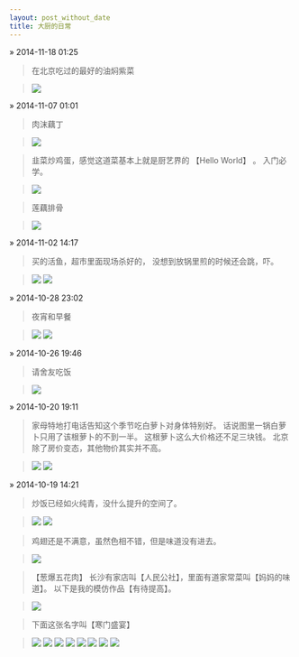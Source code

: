 ```yaml
---
layout: post_without_date
title: 大厨的日常
---
```


&raquo; 2014-11-18 01:25

> 在北京吃过的最好的油焖紫菜

> <a
href="/weedfs/2/49a4c1d13b/42F8B1BDF3CE72B99619D0780F951A65.png"
data-lightbox="image-1" >
<img class="thumbnail" 
src="/weedfs/2/49a4c1d13b/42F8B1BDF3CE72B99619D0780F951A65.png" /></a>

&raquo; 2014-11-07 01:01

> 肉沫藕丁

> <a
href="/weedfs/4/25a7bf1c8e/28E73C76D122A7B6CCCA03A35025D8C1.png"
data-lightbox="image-1" >
<img class="thumbnail" 
src="/weedfs/4/25a7bf1c8e/28E73C76D122A7B6CCCA03A35025D8C1.png" /></a>

> 韭菜炒鸡蛋，感觉这道菜基本上就是厨艺界的 【Hello World】 。
> 入门必学。

> <a
href="/weedfs/4/260433a4c2/6CF697B2E869546A424137232E1D4946.png"
data-lightbox="image-1" >
<img class="thumbnail" 
src="/weedfs/4/260433a4c2/6CF697B2E869546A424137232E1D4946.png" /></a>

> 莲藕排骨

> <a
href="/weedfs/3/277a70f7b3/D6F98D3E53F5C6FB2E082F910584412B.png"
data-lightbox="image-1" >
<img class="thumbnail" 
src="/weedfs/3/277a70f7b3/D6F98D3E53F5C6FB2E082F910584412B.png" /></a>

&raquo; 2014-11-02 14:17

> 买的活鱼，超市里面现场杀好的，
> 没想到放锅里煎的时候还会跳，吓。

> <a
href="/weedfs/1/22ed7bea40/968975B1D7CA574ABFAFE56076C99516.jpeg"
data-lightbox="image-1" >
<img class="thumbnail" 
src="/weedfs/1/22ed7bea40/968975B1D7CA574ABFAFE56076C99516.jpeg" /></a>
> <a
href="/weedfs/2/238df55e45/4C6A128F107202EDFA4BC50A8651D18A.png"
data-lightbox="image-1" >
<img class="thumbnail" 
src="/weedfs/2/238df55e45/4C6A128F107202EDFA4BC50A8651D18A.png" /></a>

&raquo; 2014-10-28 23:02

> 夜宵和早餐

> <a
href="/weedfs/1/1e6bd45776/11.1.3.pic.jpg"
data-lightbox="image-1" >
<img class="thumbnail" 
src="/weedfs/1/1e6bd45776/11.1.3.pic.jpg" /></a>
> <a
href="/weedfs/4/2097ef4bf8/zaocan.pic.jpg"
data-lightbox="image-1" >
<img class="thumbnail" 
src="/weedfs/4/2097ef4bf8/zaocan.pic.jpg"/></a>

&raquo; 2014-10-26 19:46

> 请舍友吃饭

> <a
href="/weedfs/4/1da742f138/11.1.1.pic.jpg"
data-lightbox="image-1" >
<img class="thumbnail" 
src="/weedfs/4/1da742f138/11.1.1.pic.jpg"/></a>

&raquo; 2014-10-20 19:11

> 家母特地打电话告知这个季节吃白萝卜对身体特别好。
> 话说图里一锅白萝卜只用了该根萝卜的不到一半。
> 这根萝卜这么大价格还不足三块钱。
> 北京除了房价变态，其他物价其实并不高。

> <a
href="/weedfs/1/1725fdf81b/6.pic.jpg"
data-lightbox="image-1" >
<img class="thumbnail" 
src="/weedfs/1/1725fdf81b/6.pic.jpg"/></a>
> <a
href="/weedfs/5/1815e21794/luobo.pic_hd.jpg"
data-lightbox="image-1" >
<img class="thumbnail" 
src="/weedfs/5/1815e21794/luobo.pic_hd.jpg"/></a>

&raquo; 2014-10-19 14:21

> 炒饭已经如火纯青，没什么提升的空间了。

> <a
href="/weedfs/2/12bdb36a57/1.pic.jpg"
data-lightbox="image-1" >
<img class="thumbnail" 
src="/weedfs/2/12bdb36a57/1.pic.jpg"/></a>
> <a
href="/weedfs/1/13211027be/2.pic.jpg"
data-lightbox="image-1" >
<img class="thumbnail" 
src="/weedfs/1/13211027be/2.pic.jpg"/></a>

> 鸡翅还是不满意，虽然色相不错，但是味道没有进去。

> <a
href="/weedfs/5/168f901333/5.pic.jpg"
data-lightbox="image-1" >
<img class="thumbnail" 
src="/weedfs/5/168f901333/5.pic.jpg"/></a>

> 【葱爆五花肉】 长沙有家店叫【人民公社】，里面有道家常菜叫【妈妈的味道】。
> 以下是我的模仿作品【有待提高】。

> <a
href="/weedfs/4/1436eabbf9/3.pic.jpg"
data-lightbox="image-1" >
<img class="thumbnail" 
src="/weedfs/4/1436eabbf9/3.pic.jpg"/></a>

> 下面这张名字叫【寒门盛宴】

> <a
href="/weedfs/2/02a4114c08/7496AAD14F23C29D45E3DB7F0B970B0F.png"
data-lightbox="image-1" >
<img class="thumbnail" 
src="/weedfs/2/02a4114c08/7496AAD14F23C29D45E3DB7F0B970B0F.png"/></a>
> <a
href="/weedfs/1/03f1561b20/7ABA4A07583294EB85AA52B5B6AEF129.png"
data-lightbox="image-1" >
<img class="thumbnail" 
src="/weedfs/1/03f1561b20/7ABA4A07583294EB85AA52B5B6AEF129.png"/></a>
> <a
href="/weedfs/1/043f2b09e3/8A86FBE06F8DC98A2CEF3591AB47E6DD.png"
data-lightbox="image-1" >
<img class="thumbnail" 
src="/weedfs/1/043f2b09e3/8A86FBE06F8DC98A2CEF3591AB47E6DD.png"/></a>
> <a
href="/weedfs/1/043f2b09e3/8A86FBE06F8DC98A2CEF3591AB47E6DD.png"
data-lightbox="image-1" >
<img class="thumbnail" 
src="/weedfs/1/043f2b09e3/8A86FBE06F8DC98A2CEF3591AB47E6DD.png"/></a>
> <a
href="/weedfs/1/0147cdfce0/3DC2EEAFB5939C4DB74C93981189728C.png"
data-lightbox="image-1" >
<img class="thumbnail" 
src="/weedfs/1/0147cdfce0/3DC2EEAFB5939C4DB74C93981189728C.png"/></a>
> <a
href="/weedfs/5/055d1ff29d/3929586CBC711058EBE113A64D747012.png"
data-lightbox="image-1" >
<img class="thumbnail" 
src="/weedfs/5/055d1ff29d/3929586CBC711058EBE113A64D747012.png"/></a>
> <a
href="/weedfs/3/07993bf975/ECFDF70328611AE02316CA7E1AD33826.png"
data-lightbox="image-1" >
<img class="thumbnail" 
src="/weedfs/3/07993bf975/ECFDF70328611AE02316CA7E1AD33826.png"/></a>
> <a
href="/weedfs/5/0804e6f4a0/E493A8DF1800DD5E4696ACEA57AB4D4E.png"
data-lightbox="image-1" >
<img class="thumbnail" 
src="/weedfs/5/0804e6f4a0/E493A8DF1800DD5E4696ACEA57AB4D4E.png"/></a>
